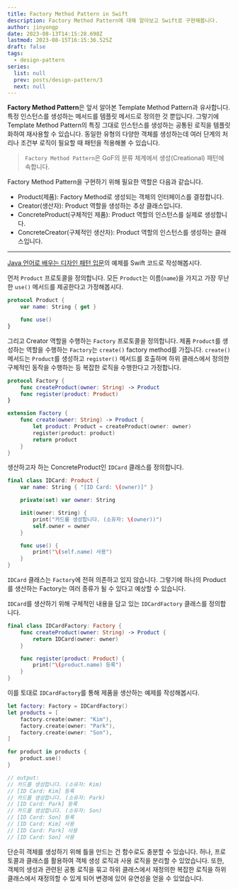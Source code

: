 ```yaml
---
title: Factory Method Pattern in Swift
description: Factory Method Pattern에 대해 알아보고 Swift로 구현해봅니다.
author: jinyongp
date: 2023-08-13T14:15:28.698Z
lastmod: 2023-08-15T16:15:36.525Z
draft: false
tags:
  - design-pattern
series:
  list: null
  prev: posts/design-pattern/3
  next: null
---
```


**Factory Method Pattern**은 앞서 알아본 Template Method Pattern과 유사합니다. 특정 인스턴스를 생성하는 메서드를 템플릿 메서드로 정의한 것 뿐입니다. 그렇기에 Template Method Pattern의 특징 그대로 인스턴스를 생성하는 공통된 로직을 템플릿화하여 재사용할 수 있습니다. 동일한 유형의 다양한 객체를 생성하는데 여러 단계의 처리나 조건부 로직이 필요할 때 패턴을 적용해볼 수 있습니다.

>`Factory Method Pattern`은 GoF의 분류 체계에서 생성(Creational) 패턴에 속합니다.

Factory Method Pattern을 구현하기 위해 필요한 역할은 다음과 같습니다.

- Product(제품): Factory Method로 생성되는 객체의 인터페이스를 결정합니다.
- Creator(생산자): Product 역할을 생성하는 추상 클래스입니다.
- ConcreteProduct(구체적인 제품): Product 역할의 인스턴스를 실제로 생성합니다.
- ConcreteCreator(구체적인 생산자): Product 역할의 인스턴스를 생성하는 클래스입니다.

---

[Java 언어로 배우는 디자인 패턴 입문](https://product.kyobobook.co.kr/detail/S000200311846)의 예제를 Swift 코드로 작성해봅시다. 

먼저 `Product` 프로토콜을 정의합니다. 모든 `Product`는 이름(`name`)을 가지고 가장 무난한 `use()` 메서드를 제공한다고 가정해봅시다.

```swift
protocol Product {
    var name: String { get }

    func use()
}
```

그리고 Creator 역할을 수행하는 `Factory` 프로토콜을 정의합니다. 제품 `Product`를 생성하는 역할을 수행하는 `Factory`는 `create()` factory method를 가집니다. `create()` 메서드는 `Product`를 생성하고 `register()` 메서드를 호출하며 하위 클래스에서 정의한 구체적인 동작을 수행하는 등 복잡한 로직을 수행한다고 가정합니다.

```swift
protocol Factory {    
    func createProduct(owner: String) -> Product
    func register(product: Product)
}

extension Factory {
    func create(owner: String) -> Product {
        let product: Product = createProduct(owner: owner)
        register(product: product)
        return product
    }
}
```

생산하고자 하는 ConcreteProduct인 `IDCard` 클래스를 정의합니다.

```swift
final class IDCard: Product {
    var name: String { "[ID Card: \(owner)]" }

    private(set) var owner: String

    init(owner: String) {
        print("카드를 생성합니다. (소유자: \(owner))")
        self.owner = owner
    }

    func use() {
        print("\(self.name) 사용")
    }
}
```

`IDCard` 클래스는 `Factory`에 전혀 의존하고 있지 않습니다. 그렇기에 하나의 Product를 생산하는 Factory는 여러 종류가 될 수 있다고 예상할 수 있습니다.

`IDCard`를 생산하기 위해 구체적인 내용을 담고 있는 `IDCardFactory` 클래스를 정의합니다.

```swift
final class IDCardFactory: Factory {
    func createProduct(owner: String) -> Product {
        return IDCard(owner: owner)
    }

    func register(product: Product) {
        print("\(product.name) 등록")
    }
}
```

이를 토대로 `IDCardFactory`를 통해 제품을 생산하는 예제를 작성해봅시다.

```swift
let factory: Factory = IDCardFactory()
let products = [
    factory.create(owner: "Kim"),
    factory.create(owner: "Park"),
    factory.create(owner: "Son"),
]

for product in products {
    product.use()
}

// output:
// 카드를 생성합니다. (소유자: Kim)
// [ID Card: Kim] 등록
// 카드를 생성합니다. (소유자: Park)
// [ID Card: Park] 등록
// 카드를 생성합니다. (소유자: Son)
// [ID Card: Son] 등록
// [ID Card: Kim] 사용
// [ID Card: Park] 사용
// [ID Card: Son] 사용
```

단순히 객체를 생성하기 위해 틀을 만드는 건 함수로도 충분할 수 있습니다. 허나, 프로토콜과 클래스를 활용하여 객체 생성 로직과 사용 로직을 분리할 수 있었습니다. 또한, 객체의 생성과 관련된 공통 로직을 묶고 하위 클래스에서 재정의한 복잡한 로직을 하위 클래스에서 재정의할 수 있게 되어 변경에 있어 유연성을 얻을 수 있었습니다.
